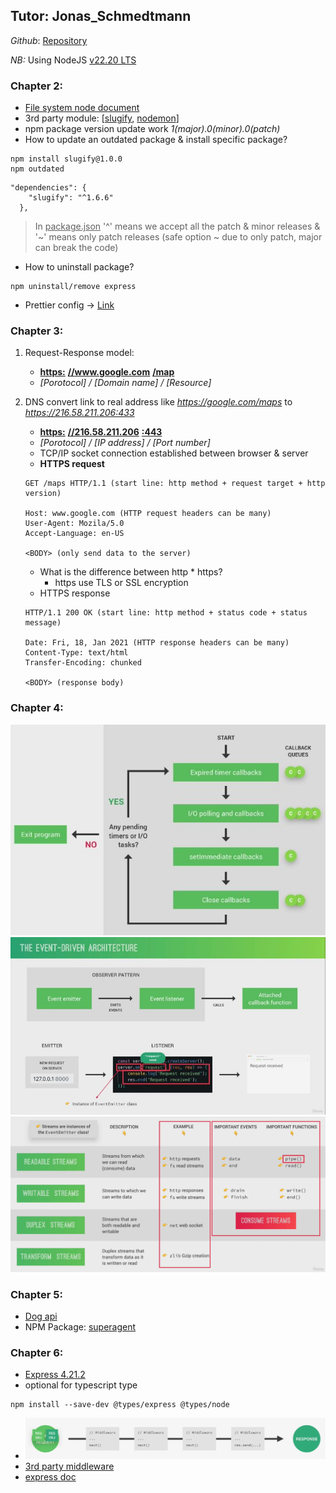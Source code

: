 ## Tutor: Jonas_Schmedtmann

_Github_: [Repository](https://github.com/jonasschmedtmann/complete-node-bootcamp)

_NB:_ Using NodeJS [v22.20 LTS](https://nodejs.org/en/download)

### Chapter 2:

- [File system node document](https://nodejs.org/docs/latest-v22.x/api/fs.html)
- 3rd party module: [[slugify](https://www.npmjs.com/package/slugify), [nodemon](https://www.npmjs.com/package/nodemon)]
- npm package version update work _1(major).0(minor).0(patch)_ 
- How to update an outdated package & install specific package?
```
npm install slugify@1.0.0
npm outdated
```
```
"dependencies": {
    "slugify": "^1.6.6"
  },
```
> In <ins>package.json</ins> '^' means we accept all the patch & minor releases & '~' means only patch releases (safe option ~ due to only patch, major can break the code)
- How to uninstall package?
```
npm uninstall/remove express
```
- Prettier config -> [Link](https://prettier.io/docs/options)

### Chapter 3:

1. Request-Response model:
   - **<ins>https:</ins>** **<ins>//www.google.com</ins>** **<ins>/map</ins>**
   - _[Porotocol] / [Domain name] / [Resource]_

2. DNS convert link to real address like _https://google.com/maps_ to _https://216.58.211.206:433_
   - **<ins>https:</ins>** **<ins>//216.58.211.206</ins>** **<ins>:443</ins>**
   - _[Porotocol] / [IP address] / [Port number]_
   - TCP/IP socket connection established between browser & server
   - **HTTPS request**
   ```
   GET /maps HTTP/1.1 (start line: http method + request target + http version)
   
   Host: www.google.com (HTTP request headers can be many)
   User-Agent: Mozila/5.0
   Accept-Language: en-US

   <BODY> (only send data to the server)
   ```
   - What is the difference between http * https?
     - https use TLS or SSL encryption
   - HTTPS response
   ```
   HTTP/1.1 200 OK (start line: http method + status code + status message)
   
   Date: Fri, 18, Jan 2021 (HTTP response headers can be many)
   Content-Type: text/html
   Transfer-Encoding: chunked

   <BODY> (response body)
   ```


### Chapter 4:
![call-back-queues](./NodeJS_MongoDB/Chapter-4/nodejs-callback-query.jpg)
![event-driven-architecture](./NodeJS_MongoDB/Chapter-4/event-driven-architecture.jpg)
![streams](./NodeJS_MongoDB/Chapter-4/streams.png)

### Chapter 5:
- [Dog api](https://dog.ceo/dog-api/documentation/)
- NPM Package: [superagent](https://www.npmjs.com/package/superagent?activeTab=readme)

### Chapter 6:
- [Express 4.21.2](https://www.npmjs.com/package/express/v/4.21.2)
- optional for typescript type
```
npm install --save-dev @types/express @types/node
```
- ![express middleware](./NodeJS_MongoDB/Chapter-6-natours_API/middleware.PNG)
- [3rd party middleware](https://www.npmjs.com/package/morgan)
- [express doc](https://expressjs.com/en/4x/api.html)